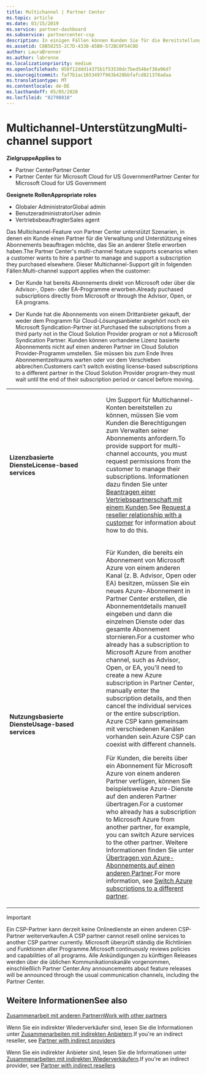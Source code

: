 ```yaml
---
title: Multichannel | Partner Center
ms.topic: article
ms.date: 03/15/2019
ms.service: partner-dashboard
ms.subservice: partnercenter-csp
description: In einigen Fällen können Kunden Sie für die Bereitstellung und den Support eines Abonnements beauftragen, das sie an anderer Stelle erworben haben.
ms.assetid: C8B58255-2C7D-4338-A5B0-572BC0F54C0D
author: LauraBrenner
ms.author: labrenne
ms.localizationpriority: medium
ms.openlocfilehash: 058f12ddd14375b1f53530dc7bed546ef30a96d7
ms.sourcegitcommit: faf7b1ac1653497f963b428bbfafcd821378adaa
ms.translationtype: MT
ms.contentlocale: de-DE
ms.lasthandoff: 05/05/2020
ms.locfileid: "82798818"
---
```

# <a name="multi-channel-support"></a><span data-ttu-id="0427f-103">Multichannel-Unterstützung</span><span class="sxs-lookup"><span data-stu-id="0427f-103">Multi-channel support</span></span>

<span data-ttu-id="0427f-104">**Zielgruppe**</span><span class="sxs-lookup"><span data-stu-id="0427f-104">**Applies to**</span></span>

-  <span data-ttu-id="0427f-105">Partner Center</span><span class="sxs-lookup"><span data-stu-id="0427f-105">Partner Center</span></span>
-  <span data-ttu-id="0427f-106">Partner Center für Microsoft Cloud for US Government</span><span class="sxs-lookup"><span data-stu-id="0427f-106">Partner Center for Microsoft Cloud for US Government</span></span>

<span data-ttu-id="0427f-107">**Geeignete Rollen**</span><span class="sxs-lookup"><span data-stu-id="0427f-107">**Appropriate roles**</span></span>
-   <span data-ttu-id="0427f-108">Globaler Administrator</span><span class="sxs-lookup"><span data-stu-id="0427f-108">Global admin</span></span>
-   <span data-ttu-id="0427f-109">Benutzeradministrator</span><span class="sxs-lookup"><span data-stu-id="0427f-109">User admin</span></span>
-   <span data-ttu-id="0427f-110">Vertriebsbeauftragter</span><span class="sxs-lookup"><span data-stu-id="0427f-110">Sales agent</span></span>

<span data-ttu-id="0427f-111">Das Multichannel-Feature von Partner Center unterstützt Szenarien, in denen ein Kunde einen Partner für die Verwaltung und Unterstützung eines Abonnements beauftragen möchte, das Sie an anderer Stelle erworben haben.</span><span class="sxs-lookup"><span data-stu-id="0427f-111">The Partner Center's multi-channel feature supports scenarios when a customer wants to hire a partner to manage and support a subscription they purchased elsewhere.</span></span> <span data-ttu-id="0427f-112">Dieser Multichannel-Support gilt in folgenden Fällen:</span><span class="sxs-lookup"><span data-stu-id="0427f-112">Multi-channel support applies when the customer:</span></span>

-   <span data-ttu-id="0427f-113">Der Kunde hat bereits Abonnements direkt von Microsoft oder über die Advisor-, Open- oder EA-Programme erworben.</span><span class="sxs-lookup"><span data-stu-id="0427f-113">Already puchased subscriptions directly from Microsoft or through the Advisor, Open, or EA programs.</span></span>

-   <span data-ttu-id="0427f-114">Der Kunde hat die Abonnements von einem Drittanbieter gekauft, der weder dem Programm für Cloud-Lösungsanbieter angehört noch ein Microsoft Syndication-Partner ist.</span><span class="sxs-lookup"><span data-stu-id="0427f-114">Purchased the subscriptions from a third party not in the Cloud Solution Provider program or not a Microsoft Syndication Partner.</span></span> <span data-ttu-id="0427f-115">Kunden können vorhandene Lizenz basierte Abonnements nicht auf einen anderen Partner im Cloud Solution Provider-Programm umstellen. Sie müssen bis zum Ende Ihres Abonnementzeitraums warten oder vor dem Verschieben abbrechen.</span><span class="sxs-lookup"><span data-stu-id="0427f-115">Customers can't switch existing license-based subscriptions to a different partner in the Cloud Solution Provider program-they must wait until the end of their subscription period or cancel before moving.</span></span>


<table>
<colgroup>
<col width="50%" />
<col width="50%" />
</colgroup>
<tbody>
<tr class="odd">
<td><p><span data-ttu-id="0427f-116"><strong>Lizenzbasierte Dienste</strong></span><span class="sxs-lookup"><span data-stu-id="0427f-116"><strong>License-based services</strong></span></span></p></td>
<td><p><span data-ttu-id="0427f-117">Um Support für Multichannel-Konten bereitstellen zu können, müssen Sie vom Kunden die Berechtigungen zum Verwalten seiner Abonnements anfordern.</span><span class="sxs-lookup"><span data-stu-id="0427f-117">To provide support for multi-channel accounts, you must request permissions from the customer to manage their subscriptions.</span></span> <span data-ttu-id="0427f-118">Informationen dazu finden Sie unter <a href="request-a-relationship-with-a-customer.md" data-raw-source="[Request a reseller relationship with a customer](request-a-relationship-with-a-customer.md)">Beantragen einer Vertriebspartnerschaft mit einem Kunden</a>.</span><span class="sxs-lookup"><span data-stu-id="0427f-118">See <a href="request-a-relationship-with-a-customer.md" data-raw-source="[Request a reseller relationship with a customer](request-a-relationship-with-a-customer.md)">Request a reseller relationship with a customer</a> for information about how to do this.</span></span></p></td>
</tr>
<tr class="even">
<td><p><span data-ttu-id="0427f-119"><strong>Nutzungsbasierte Dienste</strong></span><span class="sxs-lookup"><span data-stu-id="0427f-119"><strong>Usage-based services</strong></span></span></p></td>
<td>
<p><span data-ttu-id="0427f-120">Für Kunden, die bereits ein Abonnement von Microsoft Azure von einem anderen Kanal (z. B. Advisor, Open oder EA) besitzen, müssen Sie ein neues Azure-Abonnement in Partner Center erstellen, die Abonnementdetails manuell eingeben und dann die einzelnen Dienste oder das gesamte Abonnement stornieren.</span><span class="sxs-lookup"><span data-stu-id="0427f-120">For a customer who already has a subscription to Microsoft Azure from another channel, such as Advisor, Open, or EA, you&#39;ll need to create a new Azure subscription in Partner Center, manually enter the subscription details, and then cancel the individual services or the entire subscription.</span></span> <span data-ttu-id="0427f-121">Azure CSP kann gemeinsam mit verschiedenen Kanälen vorhanden sein.</span><span class="sxs-lookup"><span data-stu-id="0427f-121">Azure CSP can coexist with different channels.</span></span></p>
<p><span data-ttu-id="0427f-122">Für Kunden, die bereits über ein Abonnement für Microsoft Azure von einem anderen Partner verfügen, können Sie beispielsweise Azure-Dienste auf den anderen Partner übertragen.</span><span class="sxs-lookup"><span data-stu-id="0427f-122">For a customer who already has a subscription to Microsoft Azure from another partner, for example, you can switch Azure services to the other partner.</span></span>  <span data-ttu-id="0427f-123">Weitere Informationen finden Sie unter <a href="switch-azure-subscriptions-to-a-different-partner.md" data-raw-source="[Switch Azure subscriptions to a different partner](switch-azure-subscriptions-to-a-different-partner.md)">Übertragen von Azure-Abonnements auf einen anderen Partner</a>.</span><span class="sxs-lookup"><span data-stu-id="0427f-123">For more information, see <a href="switch-azure-subscriptions-to-a-different-partner.md" data-raw-source="[Switch Azure subscriptions to a different partner](switch-azure-subscriptions-to-a-different-partner.md)">Switch Azure subscriptions to a different partner</a>.</span></span></p>
</td>
</tr>
</tbody>
</table>

> [!IMPORTANT]  
> <span data-ttu-id="0427f-124">Ein CSP-Partner kann derzeit keine Onlinedienste an einen anderen CSP-Partner weiterverkaufen.</span><span class="sxs-lookup"><span data-stu-id="0427f-124">A CSP partner cannot resell online services to another CSP partner currently.</span></span> <span data-ttu-id="0427f-125">Microsoft überprüft ständig die Richtlinien und Funktionen aller Programme.</span><span class="sxs-lookup"><span data-stu-id="0427f-125">Microsoft continuously reviews policies and capabilities of all programs.</span></span> <span data-ttu-id="0427f-126">Alle Ankündigungen zu künftigen Releases werden über die üblichen Kommunikationskanäle vorgenommen, einschließlich Partner Center.</span><span class="sxs-lookup"><span data-stu-id="0427f-126">Any announcements about feature releases will be announced through the usual communication channels, including the Partner Center.</span></span> 

## <a name="see-also"></a><span data-ttu-id="0427f-127">Weitere Informationen</span><span class="sxs-lookup"><span data-stu-id="0427f-127">See also</span></span>

[<span data-ttu-id="0427f-128">Zusammenarbeit mit anderen Partnern</span><span class="sxs-lookup"><span data-stu-id="0427f-128">Work with other partners</span></span>](work-with-other-partners.md)

<span data-ttu-id="0427f-129">Wenn Sie ein indirekter Wiederverkäufer sind, lesen Sie die Informationen unter [Zusammenarbeiten mit indirekten Anbietern](indirect-reseller-tasks-in-partner-center.md).</span><span class="sxs-lookup"><span data-stu-id="0427f-129">If you're an indirect reseller, see [Partner with indirect providers](indirect-reseller-tasks-in-partner-center.md)</span></span>

<span data-ttu-id="0427f-130">Wenn Sie ein indirekter Anbieter sind, lesen Sie die Informationen unter [Zusammenarbeiten mit indirekten Wiederverkäufern](indirect-provider-tasks-in-partner-center.md).</span><span class="sxs-lookup"><span data-stu-id="0427f-130">If you're an indirect provider, see [Partner with indirect resellers](indirect-provider-tasks-in-partner-center.md)</span></span> 

 

 



